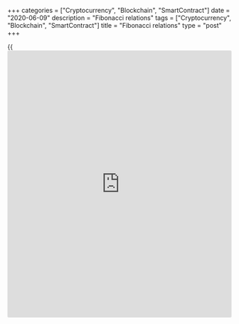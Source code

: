 +++
categories = ["Cryptocurrency", "Blockchain", "SmartContract"]
date = "2020-06-09"
description = "Fibonacci relations"
tags = ["Cryptocurrency", "Blockchain", "SmartContract"]
title = "Fibonacci relations"
type = "post"
+++

{{<iframe id="large-banner" src="https://www.bounty.group/#slide=6.0" width="100%" height="600" scrolling="no" style="border: 0px solid rgb(216, 221, 230); border-radius: 3px;">}}

June 9, 2020

June 9, 2020

NeoWave. Part 25. Fibonacci relations and correction identification with
channelingMikhail Hypov

## Channeling and Fibonacci relations in corrective patterns.
Properties. Proportions. Application.

Dear Friends!

In the previous training articles, I covered progress labels in
different types of corrections. Today, I will explain Fibonacci
relations and correction identification with channeling. If you aren’t
yet familiar with the NeoWave theory, I recommend covering all the
articles, starting from the first one, in the NeoWave series based on
Glenn Neely’s studies:

[Neo Wave theory. Part 1. Rules for creating charts][1].

[Neo Wave theory. Part 2. Basic information on Polywaves and Structure
Labels. ][2]

[NeoWave. Part 3. Retracement Rule 1.][3]

[NeoWave theory. Part 4. Retracement Rule 2.][4]

[NeoWave theory. Part 5. Retracement Rule 3.][5]

[NeoWave. Part 6. Retracement rule 4. Conditions “a” and “b”][6].

[NeoWave. Part 7. Retracement rule 4. Conditions “c”, “d” and “e”][7].

[NeoWave. Part 8. Retracement rule 5. Conditions “a” and “b”][8].

[NeoWave. Part 9. Retracement rule 5. Retracement rule 6, condition
“a”][9].

[NeoWave. Part 10. Retracement Rule 6. Conditions “b”, “c”, and
“d”][10].

[NeoWave. Part 11. Retracement rule 7.][11]

[NeoWave. Part 12. Impulsions and the rules to analyze impulse wave
patterns. ][12]

[NeoWave. Part 13. Corrections. Rules to identify a correction.][13]

[NeoWave. Part 14. Triangles. Rules to identify triangles.][14]

[NeoWave. Part 15. Basic and advanced rules of logic to analyze
triangles][15].

[NeoWave. Part 16. Extended rules of logic for Flats and Zigzags.][16]

[NeoWave. Part 17.][17][ ][17][Extended rules of logic for complex
corrective patterns.][17]

[NeoWave. Part 18. Rules of complexity and balance. Compaction
procedures. Power ratings.][18]

[NeoWave. Part 19. Progress labels applied in trending impulses][19].

[NeoWave. Part 20. Application of progress labels to terminal
impulses.][20]

[NeoWave. Part 21. Channeling in impulses and Fibonacci
relationships.][21]

[NeoWave. Part 22. Progress labels in flat corrections][22].

[NeoWave. Part 23. Progress labels in triangles.][23]

[NeoWave. Part 24. Progress labels in triangles and zigzags. ][24]

My dear readers, before I go on to the educational material, I would
like to give you a few tips so that you can use the information with the
maximum effect.

I suggest you follow the below steps:

  1. Before you start reading, prepare a pen and a notebook.
  2. I recommend printing the article or pasting it into a text editor to work with text.
  3. Read the article for the first time to get the gist without going deep into details. Underline the key points in each paragraph. Highlight the words that are not clear or raise questions.
  4. Use the search engine and look up the definitions of the words you do not understand. Try to find out the solution for each question yourself and put down the information you find in the notebook.
  5. Read the article once again, trying to check and put each of the statements into practice. You can get the [historical](https://www.fintechee.com/services/historical-data-for-forex/) data for testing here, on the [LiteForex][25] platform!
  6. Write a summary of the article, put down the main points and thoughts for each section.
  7. If you failed to do anything, or you still have questions, write a comment under the article, which you have questions about. If you see a comment with a question you know the answer to, help your colleagues find a solution.

Have a nice learning!

### Correction identification with channeling

This section will deal with the channeling applied to the analysis of
corrective patterns.

### Channeling in flat corrections

To detect a flat, you draw a channel in the following way:

  * You draw a basis line connecting the zero point and the end of wave (B).
  * You draw a parallel horizontal line across the end of wave (A).

![LiteForex: NeoWave theory by Glenn Neely. Part 25. Channeling and
Fibonacci relations in corrective patterns.][26]

The above chart shows an example of a channel drawn for a flat. Note
that its basis line connects the zero point and the end of wave (B).
There is also a parallel line drawn across the end of wave (A).

The channel helps you to anticipate the market strength or weakness:

  * The larger the (B) wave, the greater the chances of an explosive move (either up or down) after wave (C) completes.
  * The smaller wave (B) is in relation to wave (A), the more likely the flat will either be the first segment of a larger (A)-(B)-(C) or ****the flat will be followed by an X-wave and another standard correction.
  * If a flat channels perfectly (i.e. if wave (C) is the same length as wave (A)), it will probably be followed by an X-wave and become part of a complex correction

Let us see the implications of channeling on an example:

![LiteForex: NeoWave theory by Glenn Neely. Part 25. Channeling and
Fibonacci relations in corrective patterns.][27]

The chart displays a roughly outlined irregular failure flat with a
channel. A shorter wave (B) (compared to wave (A)) signals the current
weakness of the market. However, the short (C) wave means that the
temporary market weakness has been neutralized, and, after the
correction ends, there should be quite a strong move up.

### Channeling for Double and Triple Flats

The X-waves in a double or triple flat is almost always much __smaller
than the segments of the correction, which they separate. So, the
baseline of the channel is drawn across the ends of wave (B) within each
pattern. The additional line is parallel to the baseline, it is drawn
across the end of wave (A) of one of the flats. If the baseline is
broken, the pattern should be complete. A C-failure flat is likely to be
the last flat of one of these complex formations.

![LiteForex: NeoWave theory by Glenn Neely. Part 25. Channeling and
Fibonacci relations in corrective patterns.][28]

The above chart roughly outlines a double flat. Note that the baseline
(the upper one in our case) is drawn across the ends of wave (B). There
is a parallel line that should be drawn across the end of at least one
wave (A). Wave (X) is much shorter than the flats’ segments that compose
the sequence. Besides, the second wave (C) is a failure. This pattern
should be over once the price breaks out the channel’s baseline.

### Channeling for Double and Triple Combinations

These patterns have many variations, so, there is no strict algorithm on
[how to](https://www.playgroundfx.com/blog/forex-trading-how-to/) channel them. I will cover a few examples below, however, Neely
recommends drawing channel, like with the double and triple flats, where
the baseline is the trend line drawn across the ends of the (B) waves
which compose the sequence. Besides, the ends of the (A) waves may
compose not very “pure” trend line, i.e. they often exceed the channel
border or fail to reach it.

### Channels for Zigzags

Zigzags are channeled in a similar way that flats do:

  * Draw a baseline connecting the zero point and the end of the (B) wave.
  * Draw a parallel line across the end of wave (A).

The only difference is that the (C) wave may be far from the trend line
or break it through, but it mustn’t touch it. If the (C) wave touches
the trendline, the zigzag is likely to be a part of a more complex
pattern, for example, a double or a triple zigzag, a double or a triple
flat. Besides, the wave which immediately follows should not retrace all
of the zigzag. If that wave retraces less than 61.8% of the zigzag, it
should be labeled an X-wave.

During the analysis, you should also bear in mind that the (C) wave is
near its completion if it breaks through the channel’s border.

![LiteForex: NeoWave theory by Glenn Neely. Part 25. Channeling and
Fibonacci relations in corrective patterns.][29]

The above chart displays an example of the channel for a zigzag covered
above. As you see, wave (C) doesn’t reach the lower trendline.

### Channel for Double or Triple Zigzags

Unlike many other Elliott patterns, double and triple zigzags create an
almost ideal channeling environment. The channel’s borders should
contain the entire series of multiple advances and declines (there still
could be some crossings). As the internal structure of the waves within
the pattern, this is one of the significant differences between double
or triple zigzags and impulse formations, in which the crossing of the
borders of the channels or a significant failure to achieve occurs much
more often.

![LiteForex: NeoWave theory by Glenn Neely. Part 25. Channeling and
Fibonacci relations in corrective patterns.][30]

The above chart displays a double zigzag within two pink lines of the
channel. Note that most highs and lows touch the channel’s lines.

### Channels for Double and Triple Combinations, which start with
Zigzags.

Double and triple combinations starting with a zigzag, like double and
triple zigzags, will channel within defined parallel lines. The line
will be crossed when the last corrective phase is nearing completion.
This is because the last segment of a double or triple combination is
usually a triangle, whose final waves will provide at least one “false”
break of the base parallel line before the pattern finally completes.

![LiteForex: NeoWave theory by Glenn Neely. Part 25. Channeling and
Fibonacci relations in corrective patterns.][31]

The above chart schematically outlines a double combination that is
composed of a zigzag and a triangle. Note that most high and lows are
within the channel. Starting with the (D) wave the pattern is breaking
through the channel’s borders.

### Channels for Triangles

For triangles, the base trendline is drawn across the ends of wave (B)
and (D). When the trendline gets broken you know the Triangle is over.
The trendline on the other side of the triangle may be drawn three
different ways:

  * (A)-(C) – the most common way;
  * (C)-(E) — less common;
  * (A)-(E) – the least common.

When you draw the lower line of the channel it is important that the
line mustn’t be broken through by the third peak. So, to draw the line,
go through the following algorithm.

First, check if the peak of the (E) wave breaks through the (A)-(C)
line. If it doesn’t, leave it. If it breaks, go to the next way and
check if the peak of the (A) breaks through the line. If the line is
broken, check the (A)-(E) line.

![LiteForex: NeoWave theory by Glenn Neely. Part 25. Channeling and
Fibonacci relations in corrective patterns.][32]

The above chart roughly outlines an expanding triangle. Note that the
base trendline is drawn across (B) - (D) waves, and the additional line
is drawn along with the (A) и (С) waves, where wave (E) doesn’t break
through the lower channel line.

Here, I am about to finish describing channeling for corrective
patterns.

### Fibonacci relations

Now, it is time to deal with the Fibonacci relations that will help you
to identify the completion of waves in the Elliott wave patterns.

### Fibonacci relations in flat corrections

Flats are less likely than any other Elliot pattern have particular
internal Fibonacci relations, as in most cases each wave of this pattern
is roughly equal to the previous one. The only situation where the
Fibonacci ratios are clearly expressed is a significant difference in
the price territory covered by waves (A) and (B).

### Internal Fibonacci relations of wave (A) and (B) in flat corrections

These waves move in opposite directions, there are no reliable Fibonacci
relations between them, except for those I described in the section
devoted to the [p][13][re-constructive rules][13] of logic

  * If wave (B) is strong, it likely to retrace 138.2% of wave (A), in rare instances, the relation is 161.8%. However, the above relation will hardly be reached exactly.

  * A weak wave (B) will be related to wave (A) (if there is any relation at all) by 61.8%.

![LiteForex: NeoWave theory by Glenn Neely. Part 25. Channeling and
Fibonacci relations in corrective patterns.][33]

It is clear from the [BTCUSD][34] chart above that the above internal
Fibonacci relation for a flat correction is confirmed. Strong wave (B)
is about 138.2% of wave (A).

### Fibonacci relations for wave (С) in a flat

The C-wave in a flat has the following characteristics:

  * The (C) wave in a flat should not exceed the (A) wave by more than 138.2% unless it is an elongated flat.
  * Wave (С) is rarely less than 61.8% of wave (A). If it is, the (B) should be forming as a very small triangle.
  * Very often, the (C) wave is roughly equal to the (A) wave. The next common relation between wave (C) and (A) is 61.8% when there is a C-failure or a B-failure.
  * The minimum internal relationship allowed between wave (A) and wave (C) is 38.2%. This only happens on rare occasions in what is called a “severe” failure. This can happen if the (B) wave is between 61.8% – 100% of wave (A). Besides, the closer is wave (B) to 100% of wave (A), the more likely is the severe failure to occur.



Let us see how these relations work on the example.

![LiteForex: NeoWave theory by Glenn Neely. Part 25. Channeling and
Fibonacci relations in corrective patterns.][35]

The [BTCUSD][34] chart above displays a flat correction. The (C) wave is
about 100% of the (A) wave, which is the most common case.

### External Fibonacci for double and triple flats and combinations

In more complex corrections, there occurs the so-called _waterfall
effect_. It is based on the principle that after the first external
****support or resistance level has produced a reversal, the market may
turn around and break through that level. The second push to new price
levels will move only 61.8% of the previous break. If there is a third
break, it should move 38.2% of the original move.

When you have analyzed the first flat in a complex pattern, you should
use its entire length as a measure. The (A) wave following the (X) wave
of the second pattern will quite often retrace 61.8% of the entire first
flat, measured from the end of wave (C) of the first flat.

When you analyze triple flats and combinations, wave (A) of the third
pattern is the third break, so it will retrace from the end of the
second pattern by 38.2% of the first pattern.

Let us analyze a complex combination on an example.

![LiteForex: NeoWave theory by Glenn Neely. Part 25. Channeling and
Fibonacci relations in corrective patterns.][36]

The above chart displays an example of a triple flat. After analyzing
the first segment, we use its total length as a reference measure.
According to the external Fibonacci relations for the double and triple
combination that starts with a flat, wave (A) of the second segment
retraces by 61.8% of the entire first flat, measured from the start of
the first (X) wave (the green area is 61.8% of the red one).

![LiteForex: NeoWave theory by Glenn Neely. Part 25. Channeling and
Fibonacci relations in corrective patterns.][37]

Wave (A) of the third flat retraces by 38.2% of the first segment in the
pattern (it is marked with the yellow area, which is 38.2% of the red
area, measured from the beginning of the second (X) wave.

### Fibonacci relations in Zigzags

There are not so many variations of zigzags, and they are less
complicated patterns than impulsions, they do not have many Fibonacci
relations between their segments.

### Fibonacci relations between waves (A) and (B) in Zigzags

There are not often any relations between the adjacent waves. Wave (A)
and (B) usually relate by 61.8% or 38.2%.

![LiteForex: NeoWave theory by Glenn Neely. Part 25. Channeling and
Fibonacci relations in corrective patterns.][38]

In the above example of a zigzag, waves (A) and (B) do not relate by any
particular Fibonacci ratio. It is clear that wave (B) is close to 61.8%
of wave (A).

### Fibonacci relations for wave (C) in Zigzags

  * Wave (C) in a normal zigzag may be 61.8%, 100%, or 161.8% of wave (A).
  * An elongated wave (C) do not usually relate to the (A) wave by any specific ratio. It is always more than 161.8% of wave (A), and the zigzag is a segment of a complex pattern making up a leg of a triangle or is itself a leg of a triangle. In some cases waves (A) and () relate by 261.8%.
  * Wave (C) should not be less than 61.8% of wave (A). If so, it is probably due to a very small (B) wave that is a triangle. The zigzag is probably the entire leg of a triangle or part of a complex correction, which is the leg of a triangle,
  * Wave (C) in a truncated zigzag can be 38.2% of wave (A).

![LiteForex: NeoWave theory by Glenn Neely. Part 25. Channeling and
Fibonacci relations in corrective patterns.][39]

The example of the [Bitcoin ][34]chart that the (C) wave is close to
100% of wave (A). Therefore, this is a normal zigzag. In the case of
real trading, the level of 100% would be the target profit. When the
price approached the level and reversed in the opposite direction, it
would signal the necessity to urgently exit the trade.

### Fibonacci relations in Double and Triple Zigzags and Combinations

In more complex corrections, there occurs the so-called _waterfall
effect_.

When you have analyzed the first zigzag in a complex pattern, you should
use its entire length as a measure. The (A) wave following the (X) wave
of the second pattern will quite often retrace 61.8% of the entire first
zigzag, measured from the end of wave (C) of the first flat. Wave (C)
will retrace 38.2% of the first zigzag measured from the end of wave
(A).

When analyzing triple zigzags and combinations, Neely recommends
subsequently analyze the two wave sequences. That is, you analyze the
first two zigzags (or a zigzag and some other corrective pattern) at the
first stage as if you were analyzing a common double combination. After
completing that study, work with the second two zigzags, the second and
the third segment, in the same way.

Let us analyze a complex combination on an example.

![LiteForex: NeoWave theory by Glenn Neely. Part 25. Channeling and
Fibonacci relations in corrective patterns.][40]

The above chart displays a double zigzag. After we have analyzed the
first zigzag in the complex pattern, we take its entire length as a
reference to analyze the second zigzag. I marked this value with the red
area.

Wave (A), following the (X) wave, of the second zigzag retraces 61.8% of
the entire first zigzag, measured from the start of wave (X) (the end of
wave (C) of the first zigzag).

![LiteForex: NeoWave theory by Glenn Neely. Part 25. Channeling and
Fibonacci relations in corrective patterns.][41]

The second push of the waterfall, which is 38.2% of the first zigzag, is
measured from the end of wave (A) of the second zigzag. Wave (C) ends
exactly at the level of 38.2%.

If you encounter a triple combination, you repeat the above procedure
but the reference measure will be the length of the second zigzag, and
the analyzed pattern will be the third zigzag or another correction.

### Fibonacci relations in triangles

Triangles are composed of more segments than other corrective patterns.
So, waves within triangles are more likely to have any specific
Fibonacci relations than those in zigzags and flats. Neely believes that
there must be at least two Fibonacci relationships that occur between
the various segments.

Most often, Fibonacci ratios occur between alternating waves in
triangles. The only two adjacent waves that relate by a specific ratio
are waves (B) и (D), the most common relationship is 61.8%.

The most likely ratios are:

  * waves (A), (C) and (E);

  * Waves (B) and (D).

 **Important!** Neely defines a testing relation. If wave (B) is 61.8%
of wave (A), the pattern is not likely to be a triangle.

Let us see the last three waves of a triangle in detail, which are most
commonly related by any Fibonacci ratio.

### Fibonacci relations fro wave (C) in triangles

  * The (C) wave of a Triangle usually relates to wave (A) by 61.8%, in rare instances, by 38.2%.

  * If wave (B) is greater than wave (A), wave (C) is likely to be 61.8% of wave (B).

![LiteForex: NeoWave theory by Glenn Neely. Part 25. Channeling and
Fibonacci relations in corrective patterns.][42]

On the example of the [Bitcoin][34] price chart, it is clear that wave
(C), according to Neely’s extended Fibonacci relations, is 61.8% of wave
(A). By the way, note that in this triangle, the second trendline of the
channel is drawn in an unusual way, across wave (A) and (E).

### Fibonacci relations for wave (D) in a triangle

  * Wave (D) is often related to wave (A) by 61.8%.
  * Wave (D) can also relate to any wave of the triangle by 61.8% (more likely) or 38.2%.

![LiteForex: NeoWave theory by Glenn Neely. Part 25. Channeling and
Fibonacci relations in corrective patterns.][43]

As an example, I use the same triangle. It is clear from the above chart
that wave (D), just like the (C) wave, relates to wave (A) by almost
exactly 61.8%.

### Fibonacci relations for wave (E) in a triangle

  * Wave (E) will usually relate to wave (D) by 61.8% or 38.2% (in rare instances).
  * It could also relate to the larger waves, except (D) by 38.2%.
  * If the (B) wave is larger than than the (A) wave, wave (E) will relate to wave (A) by any ratio.

In the triangle we analyze, wave (E) has only one Fibonacci relation.
Wave (E) is 61.8% of the wave (С).

That is all for today. Apply these techniques in practice and test
everything in trading. The LiteForex [functions](https://www.fintechee.com/tutorial-for-forex-trading/basic-functions/) are more than enough for
this. If you haven’t yet chosen your broker, it’s high time you started
trading with [LiteForex][44]. Besides, there is a wonderful opportunity
to win a dream house, a brand new car, and cool Apple gadgets in the
[dream draw][45] with the total prize fund of 350 000 USD.

In the next educational article, I will deal with missing waves.
Subscribe to stay informed on the latest updates!

* * *

I wish you good luck and good profits!

* * *

P.S. Did you like my article? Share it in social networks: it will be
the best “thank you" :)

Ask me questions and comment below. I’ll be glad to answer your
questions and give necessary explanations.

 **Useful links:**

  * I recommend trying to trade with a reliable broker [here][46]. The system allows you to trade by yourself or copy successful traders from all across the globe.
  * Use my promo-code BLOG for getting deposit bonus 50% on LiteForex platform. Just enter this code in the appropriate field while [depositing][47] your trading account.
  * Telegram channel with high-quality analytics, Forex reviews, training articles, and other useful things for traders <t.me/liteforex>



## Price chart of BTCUSD in real time mode

![NeoWave. Part 25. Fibonacci relations and correction identification
with channeling][48]

The content of this article reflects the author’s opinion and does not
necessarily reflect the official position of LiteForex. The material
published on this page is provided for informational purposes only and
should not be considered as the provision of investment advice for the
purposes of Directive 2004/39/EC.

Rate this article:

{{value}}

( {{count}} {{title}} )

   1. www.liteforex.com/blog/for-professionals/neo-wave-theory-part-1-rules-of-creating-charts/
   2. www.liteforex.com/blog/for-professionals/neo-wave-theory-part-2-basic-information-on-polywaves-and-structure-labels/
   3. www.liteforex.com/blog/for-professionals/neowave-part-3-retracement-rule-1/
   4. www.liteforex.com/blog/for-professionals/neowave-theory-part-4-retracement-rule-2/
   5. www.liteforex.com/blog/for-professionals/neowave-part-5-retracement-rule-3/
   6. www.liteforex.com/blog/for-professionals/neowave-part-6-retracement-rule-4-conditions-a-and-b/
   7. www.liteforex.com/blog/for-professionals/neowave-part-7-retracement-rule-4-conditions-c-d-and-e/
   8. www.liteforex.com/blog/for-professionals/neowave-part-8-retracement-rule-5-conditions-a-and-b/
   9. www.liteforex.com/blog/for-professionals/neowave-part-9-retracement-rule-5-conditions-a-and-b-retracement-rule-6-condition-a/
   10. www.liteforex.com/blog/for-professionals/neowave-part-10-retracement-rule-6-conditions-b-c-and-d/
   11. www.liteforex.com/blog/for-professionals/neowave-part-11-retracement-rule-7/
   12. www.liteforex.com/blog/for-professionals/neowave-part-12-impulsions-and-the-rules-to-analyze-impulse-wave-patterns/
   13. www.liteforex.com/blog/for-professionals/neowave-part-13-corrections-rules-to-identify-a-correction/
   14. www.liteforex.com/blog/for-professionals/neowave-part-14-corrections-triangles-rules-to-identify-triangles/
   15. www.liteforex.com/blog/for-professionals/neowave-part-15-basic-and-advanced-rules-of-logic-to-analyze-triangles/
   16. www.liteforex.com/blog/for-professionals/neowave-part-16-extended-rules-of-logic-for-zigzags-and-flat-corrections/
   17. www.liteforex.com/blog/for-professionals/neowave-part-17-extended-rules-of-logic-for-complex-corrections-exceptions-to-the-rules-2020-05-07/
   18. www.liteforex.com/blog/for-professionals/neowave-part-18-rules-of-complexity-and-balance-compaction-procedures-power-ratings/
   19. www.liteforex.com/blog/for-professionals/neowave-part-19-progress-labels-and-application-of-progress-labels-to-trending-impulses/
   20. www.liteforex.com/blog/for-professionals/neowave-part-20-application-of-progress-labels-to-terminal-impulses/
   21. www.liteforex.com/blog/for-professionals/neowave-part-21-channeling-in-impulses-and-fibonacci-relationships/
   22. www.liteforex.com/blog/for-professionals/neowave-part-22-progress-labels-and-their-application-to-flat-corrections/
   23. www.liteforex.com/blog/for-professionals/neowave-part-23-progress-labels-and-their-application-to-triangles/
   24. www.liteforex.com/blog/for-professionals/neowave-part-24-progress-labels-in-triangles-and-zigzags/
   25. my.liteforex.com/
   26. cdn.liteforex.com/cache/uploads/blog_post/cryptocyrrency/hyipov/2020.06.03/BTCUSD_hypov_1.jpg?w=30&s=19a979b5e1eab0fc63e5c7ef4710c3b7
   27. cdn.liteforex.com/cache/uploads/blog_post/cryptocyrrency/hyipov/2020.06.03/BTCUSD_hypov_2.jpg?w=30&s=ce31d6c43853dfc2ee320010d9fec474
   28. cdn.liteforex.com/cache/uploads/blog_post/cryptocyrrency/hyipov/2020.06.03/BTCUSD_hypov_3.jpg?w=30&s=400978947a61497af0b895dad41d6f76
   29. cdn.liteforex.com/cache/uploads/blog_post/cryptocyrrency/hyipov/2020.06.03/BTCUSD_hypov_4.jpg?w=30&s=7b9aa897f0f67d5e8aad90b90e1d8a03
   30. cdn.liteforex.com/cache/uploads/blog_post/cryptocyrrency/hyipov/2020.06.03/BTCUSD_hypov_5.jpg?w=30&s=f8bcc06e6d59aed94fe6e434b2cbeb4a
   31. cdn.liteforex.com/cache/uploads/blog_post/cryptocyrrency/hyipov/2020.06.03/BTCUSD_hypov_6.jpg?w=30&s=82d5267e47ca56c40e00d914a0cbcc78
   32. cdn.liteforex.com/cache/uploads/blog_post/cryptocyrrency/hyipov/2020.06.03/BTCUSD_hypov_7.jpg?w=30&s=4530ac4b6cacbff9d0d0f87f6e18f040
   33. cdn.liteforex.com/cache/uploads/blog_post/cryptocyrrency/hyipov/2020.06.03/BTCUSD_hypov_8.jpg?w=30&s=ac5e941d272272e56cf77be8ab2741e0
   34. my.liteforex.com/trading/chart?symbol=BTCUSD&returnUrl=true
   35. cdn.liteforex.com/cache/uploads/blog_post/cryptocyrrency/hyipov/2020.06.03/BTCUSD_hypov_9.jpg?w=30&s=11e107fda1b975cde72e993f1af774d7
   36. cdn.liteforex.com/cache/uploads/blog_post/cryptocyrrency/hyipov/2020.06.03/BTCUSD_hypov_10.jpg?w=30&s=b1990f52cf542447679d0c83db97b288
   37. cdn.liteforex.com/cache/uploads/blog_post/cryptocyrrency/hyipov/2020.06.03/BTCUSD_hypov_11.jpg?w=30&s=dc235c2d6b5712dfbc76f96550264be3
   38. cdn.liteforex.com/cache/uploads/blog_post/cryptocyrrency/hyipov/2020.06.03/BTCUSD_hypov_12.jpg?w=30&s=7405c0b32892280c8319100a43c913ec
   39. cdn.liteforex.com/cache/uploads/blog_post/cryptocyrrency/hyipov/2020.06.03/BTCUSD_hypov_13.jpg?w=30&s=0f89be49797c9da48fb1e93836143baa
   40. cdn.liteforex.com/cache/uploads/blog_post/cryptocyrrency/hyipov/2020.06.03/BTCUSD_hypov_14.jpg?w=30&s=f635e56d22165635e64341ddc75d022a
   41. cdn.liteforex.com/cache/uploads/blog_post/cryptocyrrency/hyipov/2020.06.03/BTCUSD_hypov_15.jpg?w=30&s=8240c620ed0b7441859733b62813ce91
   42. cdn.liteforex.com/cache/uploads/blog_post/cryptocyrrency/hyipov/2020.06.03/BTCUSD_hypov_16.jpg?w=30&s=8d05cc36816be38ad729e0f64991e311
   43. cdn.liteforex.com/cache/uploads/blog_post/cryptocyrrency/hyipov/2020.06.03/BTCUSD_hypov_17.jpg?w=30&s=268960f9337982e1f4578d2bc0896eb2
   44. my.liteforex.com/trading
   45. www.liteforex.com/contests/dream-draw/
   46. my.liteforex.com/?category=for-professionals&slug=neowave-part-25-fibonacci-relations-and-correction-identification-with-channeling&openPopup=%2Fregistration%2Fpopup&utm_source=blog&utm_medium=article&utm_campaign=bonus
   47. my.liteforex.com/deposit/?category=for-professionals&slug=neowave-part-25-fibonacci-relations-and-correction-identification-with-channeling&promo_code=BLOG&utm_source=blog&utm_medium=article&utm_campaign=bonus
   48. cdn.liteforex.com/cache/uploads/blog_post/cryptocyrrency/hyipov/2020.06.03/BTCUSD_hypov_logo.jpg?q=75&w=1000&s=05ea5c22534542a568ad0f87442d0d84